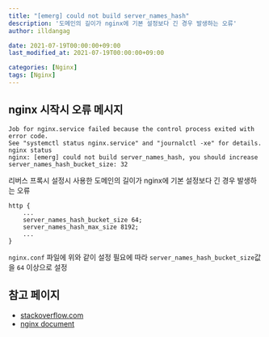 ```yaml
---
title: "[emerg] could not build server_names_hash"
description: '도메인의 길이가 nginx에 기본 설정보다 긴 경우 발생하는 오류'
author: illdangag

date: 2021-07-19T00:00:00+09:00
last_modified_at: 2021-07-19T00:00:00+09:00

categories: [Nginx]
tags: [Nginx]
---
```


## nginx 시작시 오류 메시지
```shell
Job for nginx.service failed because the control process exited with error code.
See "systemctl status nginx.service" and "journalctl -xe" for details.
nginx status
nginx: [emerg] could not build server_names_hash, you should increase server_names_hash_bucket_size: 32
```
리버스 프록시 설정시 사용한 도메인의 길이가 nginx에 기본 설정보다 긴 경우 발생하는 오류

```
http {
	...
	server_names_hash_bucket_size 64;
	server_names_hash_max_size 8192;
	...
}
```
`nginx.conf` 파일에 위와 같이 설정
필요에 따라 `server_names_hash_bucket_size`값을 `64` 이상으로 설정

## 참고 페이지
- [stackoverflow.com](https://stackoverflow.com/questions/13895933/nginx-emerg-could-not-build-the-server-names-hash-you-should-increase-server)
- [nginx document](http://nginx.org/en/docs/http/server_names.html#optimization)
